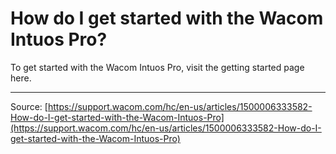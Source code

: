 # How do I get started with the Wacom Intuos Pro?

To get started with the Wacom Intuos Pro, visit the getting started page here.

---
Source: [https://support.wacom.com/hc/en-us/articles/1500006333582-How-do-I-get-started-with-the-Wacom-Intuos-Pro](https://support.wacom.com/hc/en-us/articles/1500006333582-How-do-I-get-started-with-the-Wacom-Intuos-Pro)
